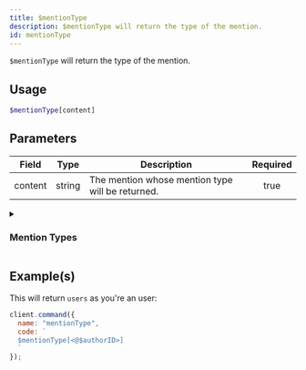 ```yaml
---
title: $mentionType
description: $mentionType will return the type of the mention.
id: mentionType
---
```


`$mentionType` will return the type of the mention.

## Usage

```php
$mentionType[content]
```

## Parameters

| Field   | Type   | Description                                      | Required |
| ------- | ------ | ------------------------------------------------ | :------: |
| content | string | The mention whose mention type will be returned. |   true   |

<details>
  <summary> <h3> Mention Types </h3></summary>

| Type     | Description                       |
| -------- | --------------------------------- |
| everyone | `@everyone` and `@here` mentions. |
| users    | All user mentions.                |
| roles    | All role mentions.                |
| all      | Everything listed above.          |

</details>

## Example(s)

This will return `users` as you're an user:

```javascript
client.command({
  name: "mentionType",
  code: `
  $mentionType[<@$authorID>]
  `
});
```
